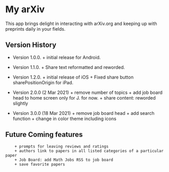 # My arXiv

This app brings delight in interacting with arXiv.org and keeping up with preprints daily in your fields.

## Version History

-   Version 1.0.0. + initial release for Android.

-   Version 1.1.0. + Share text reformatted and reworded.

-   Version 1.2.0. + initial release of iOS + Fixed share button sharePositionOrigin for iPad.

-   Version 2.0.0 (2 Mar 2021)
        + remove number of topics
        + add job board head to home screen only for J. for now.
        + share content: reworded slightly

-  Version 3.0.0 (18 Mar 2021)
        + remove job board head
        + add search function 
        + change in color theme including icons



## Future Coming features
        + prompts for leaving reviews and ratings
        + authors link to papers in all listed categories of a particular paper
        + Job Board: add Math Jobs RSS to job board 
        + save favorite papers
         
        